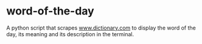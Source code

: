 # word-of-the-day
A python script that scrapes www.dictionary.com to display the word of the day, its meaning and its description in the terminal.
